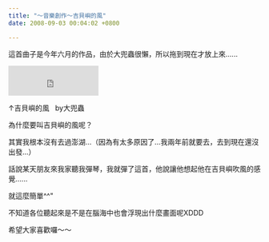 ```yaml
---
title: "～音樂創作～吉貝嶼的風"
date: 2008-09-03 00:04:02 +0800

---
```



這首曲子是今年六月的作品，由於大兜蟲很懶，所以拖到現在才放上來......



<iframe src="http://vlog.xuite.net/vlog/guest/external.php?media_id=S2Z6TEJWLTEzNjYzNjIuZmx2&amp;pt=2&amp;ar=1&amp;as=1&amp;pw=180" width="180" height="60" marginwidth="0" marginheight="0" frameborder="0" scrolling="no"></iframe>



&uarr;吉貝嶼的風&nbsp;&nbsp; by大兜蟲



為什麼要叫吉貝嶼的風呢？



其實我根本沒有去過澎湖...（因為有太多原因了...我兩年前就要去，去到現在還沒出發...）



話說某天朋友來我家聽我彈琴，我就彈了這首，他說讓他想起他在吉貝嶼吹風的感覺......



就這麼簡單^^"



不知道各位聽起來是不是在腦海中也會浮現出什麼畫面呢XDDD



希望大家喜歡囉～～



&nbsp;



&nbsp;


